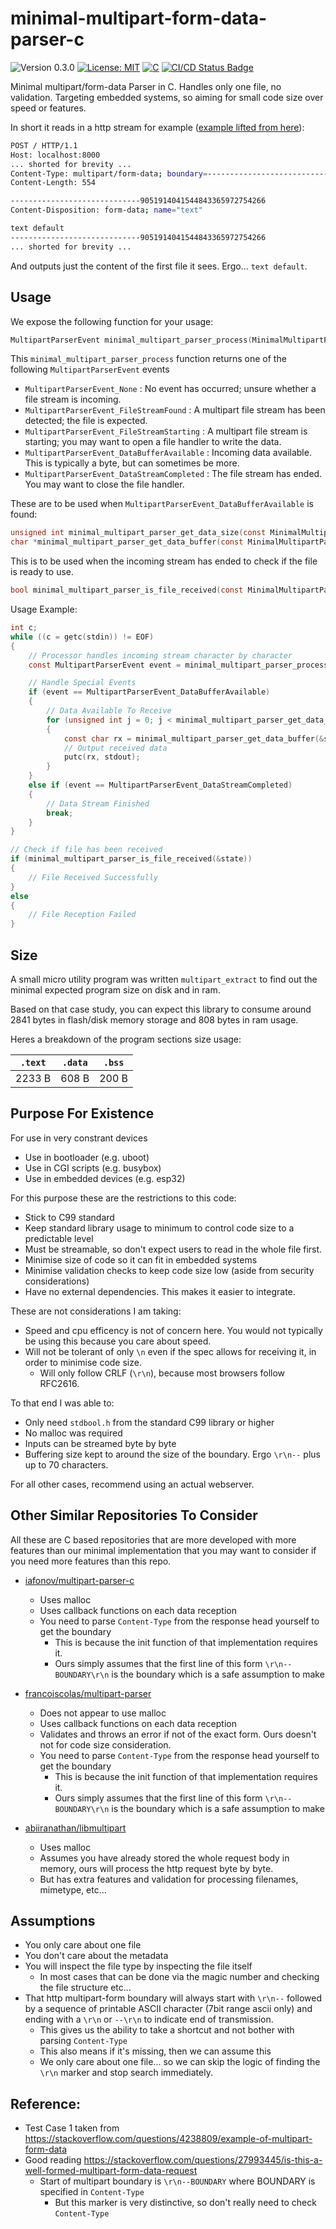 # minimal-multipart-form-data-parser-c

<versionBadge>![Version 0.3.0](https://img.shields.io/badge/version-0.3.0-blue.svg)</versionBadge>
[![License: MIT](https://img.shields.io/badge/License-MIT-yellow.svg)](https://opensource.org/licenses/MIT)
[![C](https://img.shields.io/badge/Language-C-blue.svg)](https://en.wikipedia.org/wiki/C_(programming_language))
[![CI/CD Status Badge](https://github.com/mofosyne/minimal-multipart-form-data-parser-c/actions/workflows/ci.yml/badge.svg)](https://github.com/mofosyne/minimal-multipart-form-data-parser-c/actions)

Minimal multipart/form-data Parser in C. Handles only one file, no validation.
Targeting embedded systems, so aiming for small code size over speed or features.

In short it reads in a http stream for example ([example lifted from here](https://stackoverflow.com/questions/4238809/example-of-multipart-form-data)):

```bash
POST / HTTP/1.1
Host: localhost:8000
... shorted for brevity ...
Content-Type: multipart/form-data; boundary=---------------------------9051914041544843365972754266
Content-Length: 554

-----------------------------9051914041544843365972754266
Content-Disposition: form-data; name="text"

text default
-----------------------------9051914041544843365972754266
... shorted for brevity ...
```

And outputs just the content of the first file it sees. Ergo... `text default`.


## Usage

We expose the following function for your usage:

```c
MultipartParserEvent minimal_multipart_parser_process(MinimalMultipartParserContext *context, const char c);
```

This `minimal_multipart_parser_process` function returns one of the following `MultipartParserEvent` events

* `MultipartParserEvent_None` : No event has occurred; unsure whether a file stream is incoming.
* `MultipartParserEvent_FileStreamFound` : A multipart file stream has been detected; the file is expected.
* `MultipartParserEvent_FileStreamStarting` : A multipart file stream is starting; you may want to open a file handler to write the data.
* `MultipartParserEvent_DataBufferAvailable` : Incoming data available. This is typically a byte, but can sometimes be more.
* `MultipartParserEvent_DataStreamCompleted` : The file stream has ended. You may want to close the file handler.

These are to be used when `MultipartParserEvent_DataBufferAvailable` is found:

```c
unsigned int minimal_multipart_parser_get_data_size(const MinimalMultipartParserContext *context);
char *minimal_multipart_parser_get_data_buffer(const MinimalMultipartParserContext *context);
```

This is to be used when the incoming stream has ended to check if the file is ready to use.

```c
bool minimal_multipart_parser_is_file_received(const MinimalMultipartParserContext *context);
```

Usage Example:

```c
int c;
while ((c = getc(stdin)) != EOF)
{
    // Processor handles incoming stream character by character
    const MultipartParserEvent event = minimal_multipart_parser_process(&state, (char)c);

    // Handle Special Events
    if (event == MultipartParserEvent_DataBufferAvailable)
    {
        // Data Available To Receive
        for (unsigned int j = 0; j < minimal_multipart_parser_get_data_size(&state); j++)
        {
            const char rx = minimal_multipart_parser_get_data_buffer(&state)[j];
            // Output received data
            putc(rx, stdout);
        }
    }
    else if (event == MultipartParserEvent_DataStreamCompleted)
    {
        // Data Stream Finished
        break;
    }
}

// Check if file has been received
if (minimal_multipart_parser_is_file_received(&state))
{
    // File Received Successfully
}
else
{
    // File Reception Failed
}
```

## Size

A small micro utility program was written `multipart_extract` to find
out the minimal expected program size on disk and in ram.

Based on that case study, you can expect this library to consume around <flashSizeUsage>2841</flashSizeUsage> bytes in flash/disk memory storage and <ramSizeUsage>808</ramSizeUsage> bytes in ram usage.

Heres a breakdown of the program sections size usage:

| `.text` | `.data` | `.bss` |
| ---     | ---     | ---    |
| <dotTextSize>2233</dotTextSize> B | <dotDataSize>608</dotDataSize> B | <dotBSSSize>200</dotBSSSize> B |


## Purpose For Existence

For use in very constrant devices

* Use in bootloader (e.g. uboot)
* Use in CGI scripts (e.g. busybox)
* Use in embedded devices (e.g. esp32)

For this purpose these are the restrictions to this code:

* Stick to C99 standard
* Keep standard library usage to minimum to control code size to a predictable level
* Must be streamable, so don't expect users to read in the whole file first.
* Minimise size of code so it can fit in embedded systems
* Minimise validation checks to keep code size low (aside from security considerations)
* Have no external dependencies. This makes it easier to integrate.

These are not considerations I am taking:

* Speed and cpu efficency is not of concern here. You would not typically be using this because you care about speed.
* Will not be tolerant of only `\n` even if the spec allows for receiving it, in order to minimise code size. 
    - Will only follow CRLF (`\r\n`), because most browsers follow RFC2616.

To that end I was able to:

* Only need `stdbool.h` from the standard C99 library or higher
* No malloc was required
* Inputs can be streamed byte by byte
* Buffering size kept to around the size of the boundary. Ergo `\r\n--` plus up to 70 characters.

For all other cases, recommend using an actual webserver.

## Other Similar Repositories To Consider

All these are C based repositories that are more developed with more features than our 
minimal implementation that you may want to consider if you need more features than this repo.

* [iafonov/multipart-parser-c](https://github.com/iafonov/multipart-parser-c)
    - Uses malloc
    - Uses callback functions on each data reception
    - You need to parse `Content-Type` from the response head yourself to get the boundary
        - This is because the init function of that implementation requires it.
        - Ours simply assumes that the first line of this form `\r\n--BOUNDARY\r\n` is the boundary which is a safe assumption to make

* [francoiscolas/multipart-parser](https://github.com/francoiscolas/multipart-parser)
    - Does not appear to use malloc
    - Uses callback functions on each data reception
    - Validates and throws an error if not of the exact form. Ours doesn't not for code size consideration.
    - You need to parse `Content-Type` from the response head yourself to get the boundary
        - This is because the init function of that implementation requires it.
        - Ours simply assumes that the first line of this form `\r\n--BOUNDARY\r\n` is the boundary which is a safe assumption to make

* [abiiranathan/libmultipart](https://github.com/abiiranathan/libmultipart)
    - Uses malloc
    - Assumes you have already stored the whole request body in memory, ours will process the http request byte by byte.
    - But has extra features and validation for processing filenames, mimetype, etc...

## Assumptions

* You only care about one file
* You don't care about the metadata
* You will inspect the file type by inspecting the file itself
    - In most cases that can be done via the magic number and checking the file structure etc...
* That http multipart-form boundary will always start with `\r\n--` followed by a sequence of printable ASCII character (7bit range ascii only) and ending with a `\r\n` or `--\r\n` to indicate end of transmission.
    - This gives us the ability to take a shortcut and not bother with parsing `Content-Type`
    - This also means if it's missing, then we can assume this
    - We only care about one file... so we can skip the logic of finding the `\r\n` marker and stop search immediately.

## Reference:

* Test Case 1 taken from <https://stackoverflow.com/questions/4238809/example-of-multipart-form-data>
* Good reading <https://stackoverflow.com/questions/27993445/is-this-a-well-formed-multipart-form-data-request>
    - Start of multipart boundary is `\r\n--BOUNDARY` where BOUNDARY is specified in `Content-Type`
        - But this marker is very distinctive, so don't really need to check `Content-Type`
